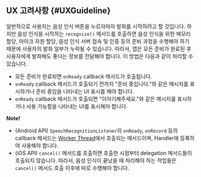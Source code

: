 ## UX 고려사항 {#UXGuideline}
일반적으로 사용자는 음성 인식 버튼을 누르자마자 발화를 시작하려고 할 것입니다. 하지만 음성 인식을 시작하는 `recognize()` 메서드를 호출하면 음성 인식을 위한 메모리 할당, 마이크 자원 할당, 음성 인식 서버 접속 및 인증 등의 준비 과정을 수행해야 하기 때문에 사용자의 발화 일부가 누락될 수 있습니다. 따라서, 앱은 모든 준비가 완료된 후 사용자에게 발화해도 좋다는 정보를 전달해야 합니다. 이 방법은 다음과 같이 처리할 수 있습니다.

* 모든 준비가 완료되면 `onReady` callback 메서드가 호출됩니다.
* `onReady` callback 메서드가 호출되기 전까지 "준비 중입니다."와 같은 메시지를 표시하거나 준비 중임을 나타내는 UI 표시를 해야 합니다.
* `onReady` callback 메서드가 호출되면 "이야기해주세요."와 같은 메시지를 표시하거나 사용 가능함을 나타내는 UI를 표시해야 합니다.

<div class="note">
<p><strong>Note!</strong></p>
<ul><li>(Android API) <code>SpeechRecognitionListener</code>의 <code>onReady</code>, <code>onRecord</code> 등의 callback 메서드는 <a href="https://developer.android.com/guide/components/processes-and-threads.html">Worker Thread</a>에서 호출되는 메서드이며, Handler에 등록하여 사용해야 합니다.</li>
<li>(iOS API) <code>cancel()</code> 메서드를 호출하면 호출한 시점부터 delegation 메서드들이 호출되지 않습니다. 따라서, 음성 인식이 끝났을 때 처리해야 하는 작업들은 <code>cancel()</code> 메서드 호출 이후에 따로 수행해야 합니다. </li>
</ul>
</div>
